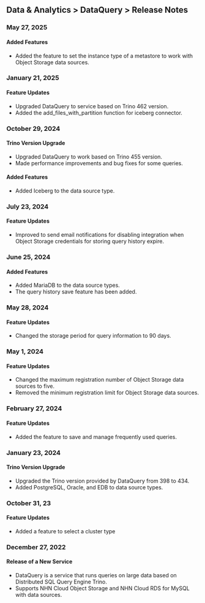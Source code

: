## Data & Analytics > DataQuery > Release Notes
### May 27, 2025
#### Added Features
* Added the feature to set the instance type of a metastore to work with Object Storage data sources.

### January 21, 2025
#### Feature Updates
* Upgraded DataQuery to service based on Trino 462 version.
* Added the add_files_with_partition function for iceberg connector.

### October 29, 2024
#### Trino Version Upgrade
* Upgraded DataQuery to work based on Trino 455 version. 
* Made performance improvements and bug fixes for some queries.

#### Added Features
* Added Iceberg to the data source type.

### July 23, 2024
#### Feature Updates
* Improved to send email notifications for disabling integration when Object Storage credentials for storing query history expire.

### June 25, 2024
#### Added Features
* Added MariaDB to the data source types.
* The query history save feature has been added.

### May 28, 2024
#### Feature Updates
* Changed the storage period for query information to 90 days.

### May 1, 2024
#### Feature Updates
* Changed the maximum registration number of Object Storage data sources to five.
* Removed the minimum registration limit for Object Storage data sources.

### February 27, 2024
#### Feature Updates
- Added the feature to save and manage frequently used queries.

### January 23, 2024   
#### Trino Version Upgrade
* Upgraded the Trino version provided by DataQuery from 398 to 434.
* Added PostgreSQL, Oracle, and EDB to data source types.

### October 31, 23
#### Feature Updates
* Added a feature to select a cluster type

### December 27, 2022

#### Release of a New Service

* DataQuery is a service that runs queries on large data based on Distributed SQL Query Engine Trino.
* Supports NHN Cloud Object Storage and NHN Cloud RDS for MySQL with data sources.

